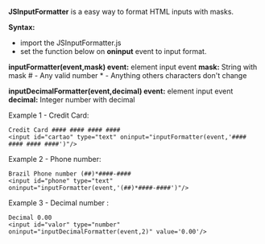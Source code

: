 **JSInputFormatter** is a easy way to format HTML inputs with masks.

**Syntax:**
- import the JSInputFormatter.js
- set the function below on **oninput** event to input format.

**inputFormatter(event,mask)
event:** element input event
**mask:** String with mask
    # - Any valid number
    * - Anything
   others characters don't change

**inputDecimalFormatter(event,decimal)
event:** element input event
**decimal:** Integer number with decimal

Example 1 - Credit Card:
```
Credit Card #### #### #### ####
<input id="cartao" type="text" oninput="inputFormatter(event,'#### #### #### ####')"/>
```
Example 2 - Phone number:
```
Brazil Phone number (##)*####-####
<input id="phone" type="text" oninput="inputFormatter(event,'(##)*####-####')"/>
```
Example 3 - Decimal number :
```
Decimal 0.00
<input id="valor" type="number" oninput="inputDecimalFormatter(event,2)" value='0.00'/>
```

